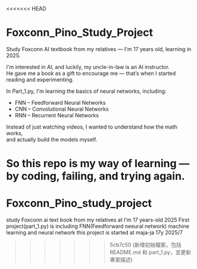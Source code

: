 <<<<<<< HEAD
# Foxconn_Pino_Study_Project

Study Foxconn AI textbook from my relatives — I'm 17 years old, learning in 2025.

I'm interested in AI, and luckily, my uncle-in-law is an AI instructor.  
He gave me a book as a gift to encourage me — that’s when I started reading and experimenting.

In Part_1.py, I'm learning the basics of neural networks, including:

- FNN – Feedforward Neural Networks  
- CNN – Convolutional Neural Networks  
- RNN – Recurrent Neural Networks  

Instead of just watching videos, I wanted to understand how the math works,  
and actually build the models myself.

So this repo is my way of learning — by coding, failing, and trying again.
=======
# Foxconn_Pino_study_project
study Foxconn ai text book from my relatives at I'm 17 years-old 2025
First project(part_1.py) is including FNN(Feedforward neeural network) machine learning and neural network 
this project is started at maja-ja 17y 2025/7
>>>>>>> 5cb7c50 (新增初始檔案，包括 README.md 和 part_1.py，並更新專案描述)
